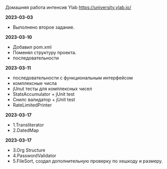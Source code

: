Домашняя работа интенсив Ylab
https://university.ylab.io/

**2023-03-03**

- Выполнено второе задание.

**2023-03-10**

- Добавил pom.xml
- Поменял структуру проекта.
- последовательности

**2023-03-11**

- последовательности с функциональным интерфейсом
- комплексные числа
- jUnut тесты для комплексных чисел
- StatsAccumulator + jUnit test
- Снилс валидатор + jUnit test
- RateLimitedPrinter

**2023-03-17**

- 1.Transliterator
- 2.DatedMap

**2023-03-17**

- 3.Org Structure
- 4.PasswordValidator
- 5.FileSort, создал дополнительную проверку по хешкоду и размеру.

